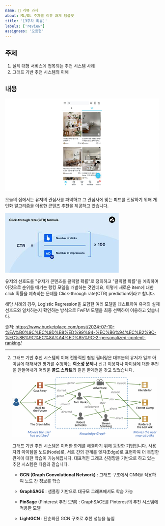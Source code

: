 ```yaml
---
name: 📝 리뷰 과제
about: ML/DL 주차별 리뷰 과제 템플릿
title: '[3주차 리뷰]'
labels: ['review']
assignees: '오종현'
---
```

 
## 주제

1. 실제 대형 서비스에 접목되는 추천 시스템 사례
2. 그래프 기반 추천 시스템의 이해
  
## 내용

<img src="9.png" width="500" height="300" />

오늘의 집에서는 유저의 관심사를 파악하고 그 관심사에 맞는 피드를 전달하기 위해 개인화 알고리즘을 이용한 콘텐츠 추천을 제공하고 있습니다.

![](11.jpg)

  유저의 선호도를 "유저가 콘텐츠를 클릭할 확률"로 정의하고 "클릭할 확률"을 예측하여 이것으로 순위를 매기는 랭킹 모델을 개발하는 것인데요, 이렇게 새로운 item에 대한 click 확률을 예측하는 문제를 Click-through rate(CTR) prediction이라고 합니다.


해당 사례의 경우, Logistic Regression을 포함한 여러 모델을 테스트하여 유저의 실제 선호도와 일치하는지 확인하는 방식으로 FwFM 모델을 최종 선택하여 이용하고 있습니다.

출처: https://www.bucketplace.com/post/2024-07-10-%EA%B0%9C%EC%9D%B8%ED%99%94-%EC%B6%94%EC%B2%9C-%EC%8B%9C%EC%8A%A4%ED%85%9C-2-personalized-content-ranking/

---

2. 그래프 기반 추천 시스템의 이해
	전통적인 협업 필터링은 대부분의 유저가 일부 아이템에 대해서만 평가를 수행하는 **희소성 문제**나 신규 이용자나 아이템에 대한 추천을 만들어내기 어려운 **콜드 스타트**와 같은 한계점을 갖고 있었습니다.

	![](10.png)

	그래프 기반 추천 시스템은 이러한 한계를 해결하기 위해 등장한 기법입니다. 사용자와 아이템을 노드(Node)로, 서로 간의 관계를 엣지(Edge)로 표현하여 더 복잡한 관계에 대한 학습이 가능해집니다. 대표적인 그래프 신경망을 기반으로 하고 있는 추천 시스템은 다음과 같습니다.

   - **GCN (Graph Convolutional Network)** : 그래프 구조에서 CNN을 적용하여 노드 간 정보를 학습

    - **GraphSAGE** : 샘플링 기반으로 대규모 그래프에서도 학습 가능
  
    - **PinSage** (Pinterest 추천 모델) : GraphSAGE를 Pinterest의 추천 시스템에 적용한 모델

    - **LightGCN** : 단순화된 GCN 구조로 추천 성능을 높임
